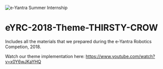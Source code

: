 ![e-Yantra Summer Internship](http://www.e-yantra.org/img/EyantraLogoLarge.png)


# eYRC-2018-Theme-THIRSTY-CROW
Includes all the materials that we prepared during the e-Yantra Robotics Competion, 2018. 

Watch our theme implementation here:
https://www.youtube.com/watch?v=x0Y6wJKaYHQ
